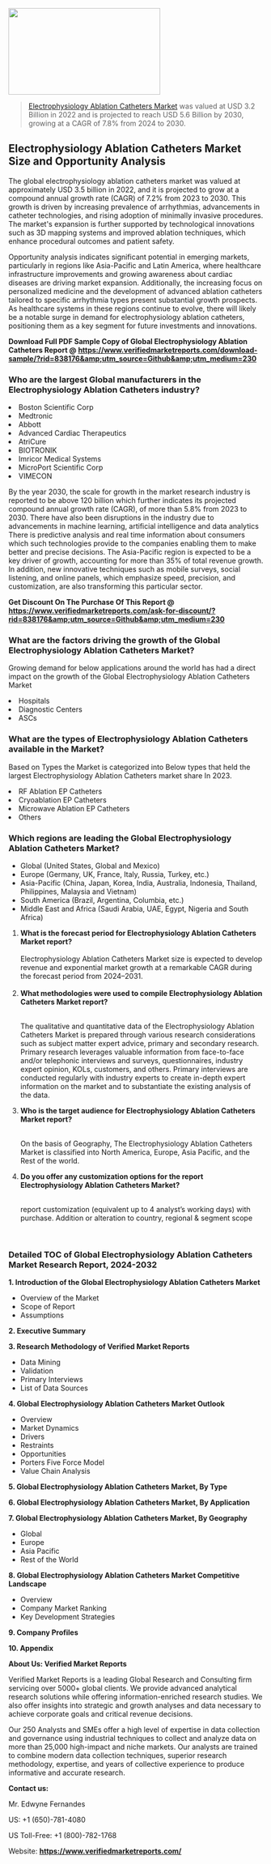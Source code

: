 <img src="https://ffe5etoiles.com/wp-content/uploads/2024/12/MST1-300x171.png" alt="" width="300" height="171" class="alignnone size-medium wp-image-20088" /><blockquote><p><p><a href="https://www.verifiedmarketreports.com/download-sample/?rid=838176&utm_source=Github&utm_medium=230" target="_blank">Electrophysiology Ablation Catheters Market</a> was valued at USD 3.2 Billion in 2022 and is projected to reach USD 5.6 Billion by 2030, growing at a CAGR of 7.8% from 2024 to 2030.</p></blockquote><p><h2>Electrophysiology Ablation Catheters Market Size and Opportunity Analysis</h2><p>The global electrophysiology ablation catheters market was valued at approximately USD 3.5 billion in 2022, and it is projected to grow at a compound annual growth rate (CAGR) of 7.2% from 2023 to 2030. This growth is driven by increasing prevalence of arrhythmias, advancements in catheter technologies, and rising adoption of minimally invasive procedures. The market's expansion is further supported by technological innovations such as 3D mapping systems and improved ablation techniques, which enhance procedural outcomes and patient safety.</p><p>Opportunity analysis indicates significant potential in emerging markets, particularly in regions like Asia-Pacific and Latin America, where healthcare infrastructure improvements and growing awareness about cardiac diseases are driving market expansion. Additionally, the increasing focus on personalized medicine and the development of advanced ablation catheters tailored to specific arrhythmia types present substantial growth prospects. As healthcare systems in these regions continue to evolve, there will likely be a notable surge in demand for electrophysiology ablation catheters, positioning them as a key segment for future investments and innovations.</p></p><p class=""><strong>Download Full PDF Sample Copy of Global Electrophysiology Ablation Catheters Report @ <a href="https://www.verifiedmarketreports.com/download-sample/?rid=838176&amp;utm_source=Github&amp;utm_medium=230" target="_blank">https://www.verifiedmarketreports.com/download-sample/?rid=838176&amp;utm_source=Github&amp;utm_medium=230</a></strong></p><h3 id="" class="">Who are the largest Global manufacturers in the Electrophysiology Ablation Catheters industry?</h3><p><li>Boston Scientific Corp</li><li> Medtronic</li><li> Abbott</li><li> Advanced Cardiac Therapeutics</li><li> AtriCure</li><li> BIOTRONIK</li><li> Imricor Medical Systems</li><li> MicroPort Scientific Corp</li><li> VIMECON</li></p><div class=""><div class="" dir="" data-message-author-role="" data-message-id="" data-message-model-slug=""><div class=""><div class=""><div class=""><div class="" dir="" data-message-author-role="" data-message-id="" data-message-model-slug=""><div class=""><div class=""><p>By the year 2030, the scale for growth in the market research industry is reported to be above 120 billion which further indicates its projected compound annual growth rate (CAGR), of more than 5.8% from 2023 to 2030. There have also been disruptions in the industry due to advancements in machine learning, artificial intelligence and data analytics There is predictive analysis and real time information about consumers which such technologies provide to the companies enabling them to make better and precise decisions. The Asia-Pacific region is expected to be a key driver of growth, accounting for more than 35% of total revenue growth. In addition, new innovative techniques such as mobile surveys, social listening, and online panels, which emphasize speed, precision, and customization, are also transforming this particular sector.</p><p><strong>Get Discount On The Purchase Of This Report @&nbsp; <a href="https://www.verifiedmarketreports.com/ask-for-discount/?rid=838176&amp;utm_source=Github&amp;utm_medium=230" target="_blank">https://www.verifiedmarketreports.com/ask-for-discount/?rid=838176&amp;utm_source=Github&amp;utm_medium=230</a></strong></p></div></div></div></div></div></div></div></div><h3 id="" class="">What are the factors driving the growth of the Global Electrophysiology Ablation Catheters Market?</h3><p id="" class="">Growing demand for below applications around the world has had a direct impact on the growth of the Global Electrophysiology Ablation Catheters Market</p><p id="" class=""><li>Hospitals</li><li> Diagnostic Centers</li><li> ASCs</li></p><h3 id="" class="">What are the types of Electrophysiology Ablation Catheters available in the Market?</h3><p id="" class="">Based on Types the Market is categorized into Below types that held the largest Electrophysiology Ablation Catheters market share In 2023.</p><p id="" class=""><li>RF Ablation EP Catheters</li><li> Cryoablation EP Catheters</li><li> Microwave Ablation EP Catheters</li><li> Others</li></p><h3 id="" class="">Which regions are leading the Global Electrophysiology Ablation Catheters Market?</h3><ul><li>Global (United States, Global and Mexico)</li><li>Europe (Germany, UK, France, Italy, Russia, Turkey, etc.)</li><li>Asia-Pacific (China, Japan, Korea, India, Australia, Indonesia, Thailand, Philippines, Malaysia and Vietnam)</li><li>South America (Brazil, Argentina, Columbia, etc.)</li><li>Middle East and Africa (Saudi Arabia, UAE, Egypt, Nigeria and South Africa)</li></ul><p><ol><li><strong>What is the forecast period for Electrophysiology Ablation Catheters Market report?<br /></strong><br /><span data-sheets-root="1" data-sheets-value="{&quot;1&quot;:2,&quot;2&quot;:&quot;XXXX size is expected to develop revenue and exponential market growth at a remarkable CAGR during the forecast period from 2024&ndash;2030.&quot;}" data-sheets-userformat="{&quot;2&quot;:12674,&quot;4&quot;:{&quot;1&quot;:2,&quot;2&quot;:16776960},&quot;10&quot;:2,&quot;11&quot;:0,&quot;15&quot;:&quot;Arial&quot;,&quot;16&quot;:12}">Electrophysiology Ablation Catheters Market size is expected to develop revenue and exponential market growth at a remarkable CAGR during the forecast period from 2024&ndash;2031.</span><br /><br /></li><li><strong>What methodologies were used to compile Electrophysiology Ablation Catheters Market report?<br /><br /></strong><p>The qualitative and quantitative data of the&nbsp;Electrophysiology Ablation Catheters Market is prepared through various research considerations such as subject matter expert advice, primary and secondary research. Primary research leverages valuable information from face-to-face and/or telephonic interviews and surveys, questionnaires, industry expert opinion, KOLs, customers, and others. Primary interviews are conducted regularly with industry experts to create in-depth expert information on the market and to substantiate the existing analysis of the data.&nbsp;</p></li><li><strong>Who is the target audience for Electrophysiology Ablation Catheters Market report?<br /><br /></strong><p>On the basis of Geography, The&nbsp;Electrophysiology Ablation Catheters Market is classified into North America, Europe, Asia Pacific, and the Rest of the world.</p></li><li><strong>Do you offer any customization options for the report Electrophysiology Ablation Catheters Market?<br /><br /></strong><p>report customization (equivalent up to 4 analyst&rsquo;s working days) with purchase. Addition or alteration to country, regional &amp; segment scope</p><p>&nbsp;</p></li></ol></p><h3 id="" class="">Detailed TOC of Global Electrophysiology Ablation Catheters Market Research Report, 2024-2032</h3><p id="" class=""><strong>1. Introduction of the Global Electrophysiology Ablation Catheters Market</strong></p><ul><li>Overview of the Market</li><li>Scope of Report</li><li>Assumptions</li></ul><p id="" class=""><strong>2. Executive Summary</strong></p><p id="" class=""><strong>3. Research Methodology of&nbsp;Verified Market Reports</strong></p><ul><li>Data Mining</li><li>Validation</li><li>Primary Interviews</li><li>List of Data Sources</li></ul><p id="" class=""><strong>4. Global Electrophysiology Ablation Catheters Market Outlook</strong></p><ul><li>Overview</li><li>Market Dynamics</li><li>Drivers</li><li>Restraints</li><li>Opportunities</li><li>Porters Five Force Model</li><li>Value Chain Analysis</li></ul><p id="" class=""><strong>5. Global Electrophysiology Ablation Catheters Market, By&nbsp;Type</strong></p><p id="" class=""><strong>6. Global Electrophysiology Ablation Catheters Market, By Application</strong></p><p id="" class=""><strong>7. Global Electrophysiology Ablation Catheters Market, By Geography</strong></p><ul><li>Global</li><li>Europe</li><li>Asia Pacific</li><li>Rest of the World</li></ul><p id="" class=""><strong>8. Global Electrophysiology Ablation Catheters Market Competitive Landscape</strong></p><ul><li>Overview</li><li>Company Market Ranking</li><li>Key Development Strategies</li></ul><p id="" class=""><strong>9. Company Profiles</strong></p><p id="" class=""><strong>10. Appendix</strong></p><p id="" class=""><strong>About Us: Verified Market Reports</strong></p><p id="" class="">Verified Market Reports is a leading Global Research and Consulting firm servicing over 5000+ global clients. We provide advanced analytical research solutions while offering information-enriched research studies. We also offer insights into strategic and growth analyses and data necessary to achieve corporate goals and critical revenue decisions.</p><p id="" class="">Our 250 Analysts and SMEs offer a high level of expertise in data collection and governance using industrial techniques to collect and analyze data on more than 25,000 high-impact and niche markets. Our analysts are trained to combine modern data collection techniques, superior research methodology, expertise, and years of collective experience to produce informative and accurate research.</p><p id="" class=""><strong>Contact us:</strong></p><p id="" class="">Mr. Edwyne Fernandes</p><p id="" class="">US: +1 (650)-781-4080</p><p id="" class="">US Toll-Free: +1 (800)-782-1768</p><p id="" class="">Website: <a target="" data-test-app-aware-link=""><strong>https://www.verifiedmarketreports.com/</strong></a></p>
